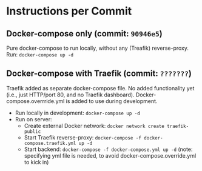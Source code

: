 # Instructions per Commit

## Docker-compose only (commit: `90946e5`)

Pure docker-compose to run locally, without any (Treafik) reverse-proxy. Run:
`docker-compose up -d`

## Docker-compose with Traefik (commit: `???????`)

Traefik added as separate docker-compose file. No added functionality yet (i.e., just HTTP/port 80, and no Traefik dashboard).
Docker-compose.overrride.yml is added to use during development.

- Run locally in development: `docker-compose up -d`
- Run on server:
  - Create external Docker network: `docker network create traefik-public`
  - Start Traefik reverse-proxy: `docker-compose -f docker-compose.traefik.yml up -d`
  - Start backend: `docker-compose -f docker-compose.yml up -d` (note: specifying yml file is needed, to avoid docker-compose.override.yml to kick in)
